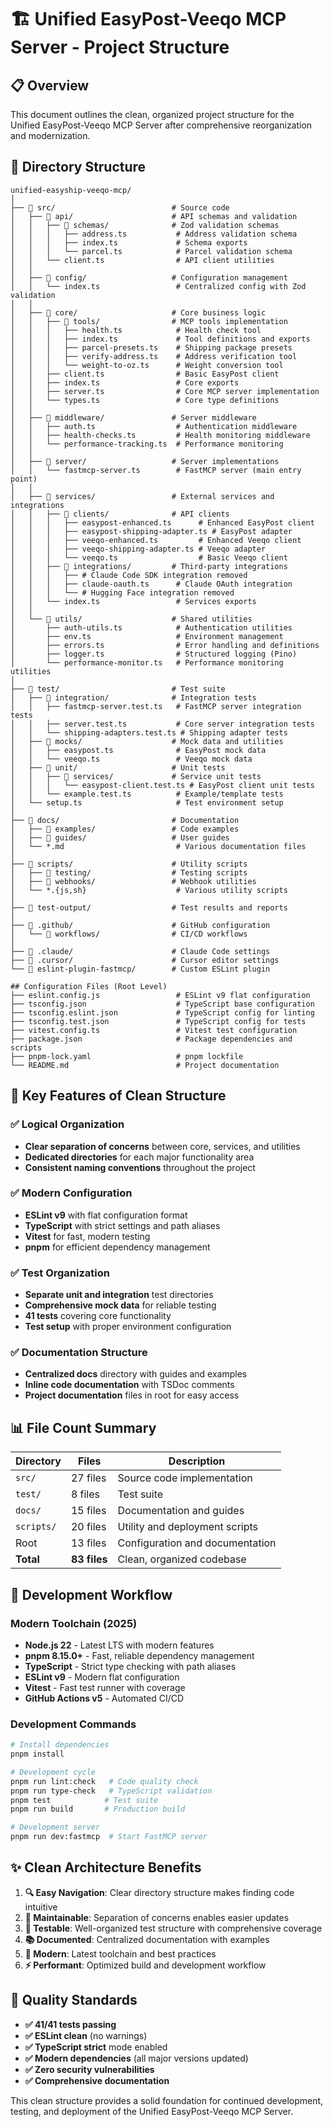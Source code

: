 # 🏗️ Unified EasyPost-Veeqo MCP Server - Project Structure

## 📋 Overview

This document outlines the clean, organized project structure for the Unified EasyPost-Veeqo MCP Server after comprehensive reorganization and modernization.

## 🌳 Directory Structure

```
unified-easyship-veeqo-mcp/
│
├── 📁 src/                          # Source code
│   ├── 📁 api/                      # API schemas and validation
│   │   ├── 📁 schemas/              # Zod validation schemas
│   │   │   ├── address.ts           # Address validation schema
│   │   │   ├── index.ts             # Schema exports
│   │   │   └── parcel.ts            # Parcel validation schema
│   │   └── client.ts                # API client utilities
│   │
│   ├── 📁 config/                   # Configuration management
│   │   └── index.ts                 # Centralized config with Zod validation
│   │
│   ├── 📁 core/                     # Core business logic
│   │   ├── 📁 tools/                # MCP tools implementation
│   │   │   ├── health.ts            # Health check tool
│   │   │   ├── index.ts             # Tool definitions and exports
│   │   │   ├── parcel-presets.ts    # Shipping package presets
│   │   │   ├── verify-address.ts    # Address verification tool
│   │   │   └── weight-to-oz.ts      # Weight conversion tool
│   │   ├── client.ts                # Basic EasyPost client
│   │   ├── index.ts                 # Core exports
│   │   ├── server.ts                # Core MCP server implementation
│   │   └── types.ts                 # Core type definitions
│   │
│   ├── 📁 middleware/               # Server middleware
│   │   ├── auth.ts                  # Authentication middleware
│   │   ├── health-checks.ts         # Health monitoring middleware
│   │   └── performance-tracking.ts  # Performance monitoring
│   │
│   ├── 📁 server/                   # Server implementations
│   │   └── fastmcp-server.ts        # FastMCP server (main entry point)
│   │
│   ├── 📁 services/                 # External services and integrations
│   │   ├── 📁 clients/              # API clients
│   │   │   ├── easypost-enhanced.ts      # Enhanced EasyPost client
│   │   │   ├── easypost-shipping-adapter.ts # EasyPost adapter
│   │   │   ├── veeqo-enhanced.ts         # Enhanced Veeqo client
│   │   │   ├── veeqo-shipping-adapter.ts # Veeqo adapter
│   │   │   └── veeqo.ts                  # Basic Veeqo client
│   │   ├── 📁 integrations/         # Third-party integrations
│   │   │   ├── # Claude Code SDK integration removed
│   │   │   ├── claude-oauth.ts      # Claude OAuth integration
│   │   │   └── # Hugging Face integration removed
│   │   └── index.ts                 # Services exports
│   │
│   └── 📁 utils/                    # Shared utilities
│       ├── auth-utils.ts            # Authentication utilities
│       ├── env.ts                   # Environment management
│       ├── errors.ts                # Error handling and definitions
│       ├── logger.ts                # Structured logging (Pino)
│       └── performance-monitor.ts   # Performance monitoring utilities
│
├── 📁 test/                         # Test suite
│   ├── 📁 integration/              # Integration tests
│   │   ├── fastmcp-server.test.ts   # FastMCP server integration tests
│   │   ├── server.test.ts           # Core server integration tests
│   │   └── shipping-adapters.test.ts # Shipping adapter tests
│   ├── 📁 mocks/                    # Mock data and utilities
│   │   ├── easypost.ts              # EasyPost mock data
│   │   └── veeqo.ts                 # Veeqo mock data
│   ├── 📁 unit/                     # Unit tests
│   │   ├── 📁 services/             # Service unit tests
│   │   │   └── easypost-client.test.ts # EasyPost client unit tests
│   │   └── example.test.ts          # Example/template tests
│   └── setup.ts                     # Test environment setup
│
├── 📁 docs/                         # Documentation
│   ├── 📁 examples/                 # Code examples
│   ├── 📁 guides/                   # User guides
│   └── *.md                         # Various documentation files
│
├── 📁 scripts/                      # Utility scripts
│   ├── 📁 testing/                  # Testing scripts
│   ├── 📁 webhooks/                 # Webhook utilities
│   └── *.{js,sh}                    # Various utility scripts
│
├── 📁 test-output/                  # Test results and reports
│
├── 📁 .github/                      # GitHub configuration
│   └── 📁 workflows/                # CI/CD workflows
│
├── 📁 .claude/                      # Claude Code settings
├── 📁 .cursor/                      # Cursor editor settings
└── 📁 eslint-plugin-fastmcp/        # Custom ESLint plugin

## Configuration Files (Root Level)
├── eslint.config.js                 # ESLint v9 flat configuration
├── tsconfig.json                    # TypeScript base configuration
├── tsconfig.eslint.json             # TypeScript config for linting
├── tsconfig.test.json               # TypeScript config for tests
├── vitest.config.ts                 # Vitest test configuration
├── package.json                     # Package dependencies and scripts
├── pnpm-lock.yaml                   # pnpm lockfile
└── README.md                        # Project documentation
```

## 🎯 Key Features of Clean Structure

### ✅ **Logical Organization**
- **Clear separation of concerns** between core, services, and utilities
- **Dedicated directories** for each major functionality area
- **Consistent naming conventions** throughout the project

### ✅ **Modern Configuration**
- **ESLint v9** with flat configuration format
- **TypeScript** with strict settings and path aliases
- **Vitest** for fast, modern testing
- **pnpm** for efficient dependency management

### ✅ **Test Organization**
- **Separate unit and integration** test directories
- **Comprehensive mock data** for reliable testing
- **41 tests** covering core functionality
- **Test setup** with proper environment configuration

### ✅ **Documentation Structure**
- **Centralized docs** directory with guides and examples
- **Inline code documentation** with TSDoc comments
- **Project documentation** files in root for easy access

## 📊 File Count Summary

| Directory | Files | Description |
|-----------|-------|-------------|
| `src/` | 27 files | Source code implementation |
| `test/` | 8 files | Test suite |
| `docs/` | 15 files | Documentation and guides |
| `scripts/` | 20 files | Utility and deployment scripts |
| Root | 13 files | Configuration and documentation |
| **Total** | **83 files** | Clean, organized codebase |

## 🔧 Development Workflow

### **Modern Toolchain (2025)**
- **Node.js 22** - Latest LTS with modern features
- **pnpm 8.15.0+** - Fast, reliable dependency management
- **TypeScript** - Strict type checking with path aliases
- **ESLint v9** - Modern flat configuration
- **Vitest** - Fast test runner with coverage
- **GitHub Actions v5** - Automated CI/CD

### **Development Commands**
```bash
# Install dependencies
pnpm install

# Development cycle
pnpm run lint:check   # Code quality check
pnpm run type-check   # TypeScript validation
pnpm test            # Test suite
pnpm run build       # Production build

# Development server
pnpm run dev:fastmcp  # Start FastMCP server
```

## ✨ Clean Architecture Benefits

1. **🔍 Easy Navigation**: Clear directory structure makes finding code intuitive
2. **🔧 Maintainable**: Separation of concerns enables easier updates
3. **🧪 Testable**: Well-organized test structure with comprehensive coverage
4. **📚 Documented**: Centralized documentation with examples
5. **🚀 Modern**: Latest toolchain and best practices
6. **⚡ Performant**: Optimized build and development workflow

## 🎯 Quality Standards

- **✅ 41/41 tests passing**
- **✅ ESLint clean** (no warnings)
- **✅ TypeScript strict** mode enabled
- **✅ Modern dependencies** (all major versions updated)
- **✅ Zero security vulnerabilities**
- **✅ Comprehensive documentation**

This clean structure provides a solid foundation for continued development, testing, and deployment of the Unified EasyPost-Veeqo MCP Server.